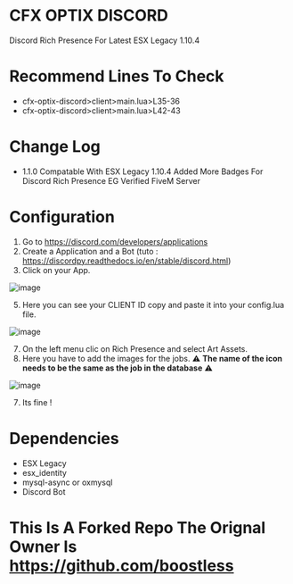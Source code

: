 # CFX OPTIX DISCORD
Discord Rich Presence For Latest ESX Legacy 1.10.4 

# Recommend Lines To Check 
* cfx-optix-discord>client>main.lua>L35-36
* cfx-optix-discord>client>main.lua>L42-43


# Change Log

* 1.1.0 
    Compatable With ESX Legacy 1.10.4
    Added More Badges For Discord Rich Presence EG Verified FiveM Server 

# Configuration 

1. Go to https://discord.com/developers/applications
2. Create a Application and a Bot (tuto : https://discordpy.readthedocs.io/en/stable/discord.html)
3. Click on your App.

![image](https://user-images.githubusercontent.com/39769703/214170463-9a5d8231-f1c8-413f-be03-b5f6f1a5b1c0.png)

5. Here you can see your CLIENT ID copy and paste it into your config.lua file.

![image](https://user-images.githubusercontent.com/39769703/214170560-04b00055-5b95-4b27-8ab2-38fff3b2997e.png)


7. On the left menu clic on Rich Presence and select Art Assets.
8. Here you have to add the images for the jobs.
 ⚠ __The name of the icon needs to be the same as the job in the database__ ⚠

![image](https://user-images.githubusercontent.com/39769703/214170744-e231828c-bb65-45dd-8c60-e3977e1577f9.png)

7. Its fine !

# Dependencies

* ESX Legacy
* esx_identity
* mysql-async or oxmysql
* Discord Bot





# This Is A Forked Repo The Orignal Owner Is https://github.com/boostless
    
